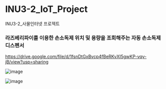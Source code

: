 # INU3-2_IoT_Project
INU3-2_사물인터넷 프로젝트

### 라즈베리파이를 이용한 손소독제 위치 및 용량을 조회해주는 자동 손소독제 디스펜서

https://drive.google.com/file/d/1fsnDtGxBvcp4fBeRKvXI5gwKP-vqv-jB/view?usp=sharing

![image](https://user-images.githubusercontent.com/47453097/142654386-6ecddc76-a560-4b41-8c7e-0e2e12c9dc6b.png)


![image](https://user-images.githubusercontent.com/47453097/142654311-e57158d8-6b0a-4667-a27e-80416c72dc3c.png)
